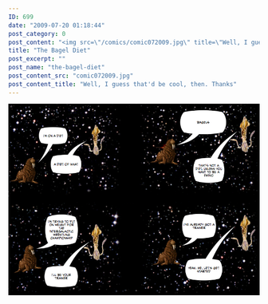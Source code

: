 ```yaml
---
ID: 699
date: "2009-07-20 01:18:44"
post_category: 0
post_content: "<img src=\"/comics/comic072009.jpg\" title=\"Well, I guess that'd be cool, then. Thanks\" />"
title: "The Bagel Diet"
post_excerpt: ""
post_name: "the-bagel-diet"
post_content_src: "comic072009.jpg"
post_content_title: "Well, I guess that'd be cool, then. Thanks"
---
```



[![Well, I guess that'd be cool, then. Thanks](/comics-hi-res/comic072009.jpg)](/comics-hi-res/comic072009.jpg "Well, I guess that'd be cool, then. Thanks")
